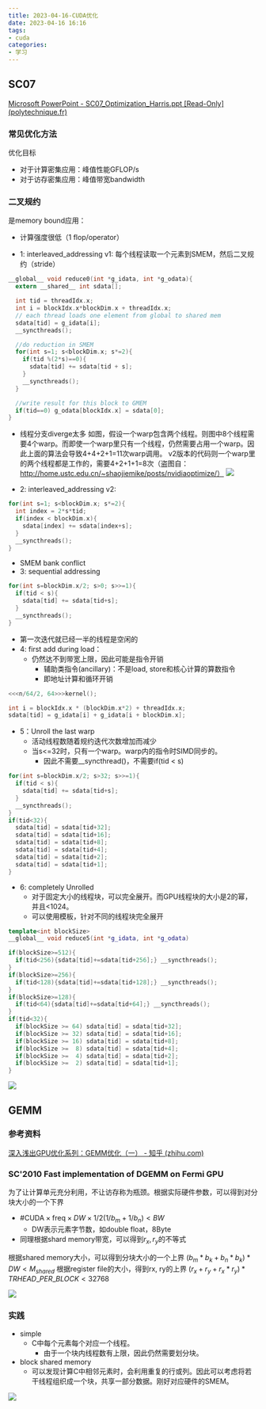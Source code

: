 ```yaml
---
title: 2023-04-16-CUDA优化
date: 2023-04-16 16:16
tags:
- cuda
categories:
- 学习
---
```


## SC07

[Microsoft PowerPoint - SC07_Optimization_Harris.ppt [Read-Only] (polytechnique.fr)](https://www.enseignement.polytechnique.fr/profs/informatique/Eric.Goubault/Cours09/CUDA/SC07_CUDA_5_Optimization_Harris.pdf)

### 常见优化方法

优化目标
- 对于计算密集应用：峰值性能GFLOP/s
- 对于访存密集应用：峰值带宽bandwidth

### 二叉规约

是memory bound应用：
- 计算强度很低（1 flop/operator）

<!-- more -->

- 1: interleaved_addressing v1: 每个线程读取一个元素到SMEM，然后二叉规约（stride）
```c
__global__ void reduce0(int *g_idata, int *g_odata){
  extern __shared__ int sdata[];

  int tid = threadIdx.x;
  int i = blockIdx.x*blockDim.x + threadIdx.x;
  // each thread loads one element from global to shared mem
  sdata[tid] = g_idata[i];
  __syncthreads();

  //do reduction in SMEM
  for(int s=1; s<blockDim.x; s*=2){
    if(tid %(2*s)==0){
      sdata[tid] += sdata[tid + s];
    }
    __syncthreads();
  }

  //write result for this block to GMEM
  if(tid==0) g_odata[blockIdx.x] = sdata[0];
}
```
  - 线程分支diverge太多
如图，假设一个warp包含两个线程。则图中8个线程需要4个warp。而即使一个warp里只有一个线程，仍然需要占用一个warp。因此上面的算法会导致4+4+2+1=11次warp调用。
v2版本的代码则一个warp里的两个线程都是工作的，需要4+2+1+1=8次（盗图自：http://home.ustc.edu.cn/~shaojiemike/posts/nvidiaoptimize/）
![](https://raw.githubusercontent.com/TheRainstorm/.image-bed/main/picgo/20230414195344.png)

- 2: interleaved_addressing v2:
```c
for(int s=1; s<blockDim.x; s*=2){
  int index = 2*s*tid;
  if(index < blockDim.x){
    sdata[index] += sdata[index+s];
  }
  __syncthreads();
}
```
  - SMEM bank conflict
- 3: sequential addressing
```c
for(int s=blockDim.x/2; s>0; s>>=1){
  if(tid < s){
    sdata[tid] += sdata[tid+s];
  }
  __syncthreads();
}
```
  - 第一次迭代就已经一半的线程是空闲的
- 4: first add during load：
  - 仍然达不到带宽上限，因此可能是指令开销
    - 辅助类指令(ancillary)：不是load, store和核心计算的算数指令
    - 即地址计算和循环开销
```c
<<<n/64/2, 64>>>kernel();

int i = blockIdx.x * (blockDim.x*2) + threadIdx.x;
sdata[tid] = g_idata[i] + g_idata[i + blockDim.x];
```
- 5：Unroll the last warp
  - 活动线程数随着规约迭代次数增加而减少
  - 当s<=32时，只有一个warp。warp内的指令时SIMD同步的。
    - 因此不需要__syncthread()，不需要if(tid < s)
```c
for(int s=blockDim.x/2; s>32; s>>=1){
  if(tid < s){
    sdata[tid] += sdata[tid+s];
  }
  __syncthreads();
}
if(tid<32){
  sdata[tid] = sdata[tid+32];
  sdata[tid] = sdata[tid+16];
  sdata[tid] = sdata[tid+8];
  sdata[tid] = sdata[tid+4];
  sdata[tid] = sdata[tid+2];
  sdata[tid] = sdata[tid+1];
}
```
- 6: completely Unrolled
  - 对于固定大小的线程块，可以完全展开。而GPU线程块的大小是2的幂，并且<1024。
  - 可以使用模板，针对不同的线程块完全展开
```c++
template<int blockSize>
__global__ void reduce5(int *g_idata, int *g_odata)
```

```c++
if(blockSize>=512){
  if(tid<256){sdata[tid]+=sdata[tid+256];} __syncthreads();
}
if(blockSize>=256){
  if(tid<128){sdata[tid]+=sdata[tid+128];} __syncthreads();
}
if(blockSize>=128){
  if(tid<64){sdata[tid]+=sdata[tid+64];} __syncthreads();
}
if(tid<32){
  if(blockSize >= 64) sdata[tid] = sdata[tid+32];
  if(blockSize >= 32) sdata[tid] = sdata[tid+16];
  if(blockSize >= 16) sdata[tid] = sdata[tid+8];
  if(blockSize >=  8) sdata[tid] = sdata[tid+4];
  if(blockSize >=  4) sdata[tid] = sdata[tid+2];
  if(blockSize >=  2) sdata[tid] = sdata[tid+1];
}
```

![](https://raw.githubusercontent.com/TheRainstorm/.image-bed/main/picgo/20230414202641.png)

## GEMM

### 参考资料

[深入浅出GPU优化系列：GEMM优化（一） - 知乎 (zhihu.com)](https://zhuanlan.zhihu.com/p/435908830)

### SC'2010 Fast implementation of DGEMM on Fermi GPU

为了让计算单元充分利用，不让访存称为瓶颈。根据实际硬件参数，可以得到对分块大小的一个下界
- $\#\mathrm{CUDA}\times\mathrm{freq}\times DW\times 1/2(1/b_m + 1/b_n)<BW$
  - DW表示元素字节数，如double float，8Byte
- 同理根据shard memory带宽，可以得到$r_x, r_y$的不等式

根据shared memory大小，可以得到分块大小的一个上界
$(b_m*b_k + b_n*b_k)*DW < M_{shared}$
根据register file的大小，得到rx, ry的上界
$(r_x+r_y+r_x*r_y)*{TRHEAD\_PER\_BLOCK} < 32768$

![](https://raw.githubusercontent.com/TheRainstorm/.image-bed/main/picgo/20230404165730.png)


### 实践

- simple
  - C中每个元素每个对应一个线程。
    - 由于一个块内线程数有上限，因此仍然需要划分块。
- block shared memory
  - 可以发现计算C中相邻元素时，会利用重复的行或列。因此可以考虑将若干线程组织成一个块，共享一部分数据。刚好对应硬件的SMEM。

![](https://raw.githubusercontent.com/TheRainstorm/.image-bed/main/20230419203646.png)
